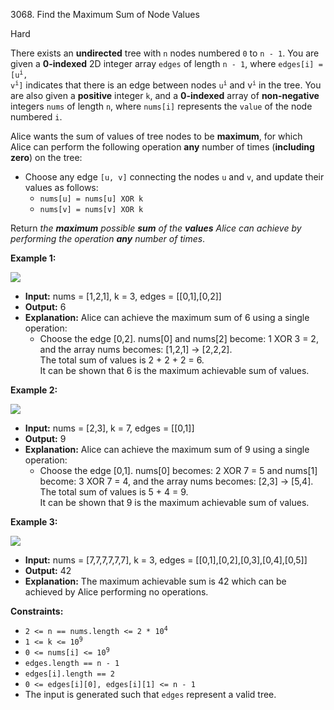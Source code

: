 3068\. Find the Maximum Sum of Node Values

Hard

There exists an **undirected** tree with `n` nodes numbered `0` to `n - 1`. You are given a **0-indexed** 2D integer array `edges` of length `n - 1`, where <code>edges[i] = [u<sup>i</sup>, v<sup>i</sup>]</code> indicates that there is an edge between nodes <code>u<sup>i</sup></code> and v<code><sup>i</sup></code> in the tree. You are also given a **positive** integer `k`, and a **0-indexed** array of **non-negative** integers `nums` of length `n`, where `nums[i]` represents the `value` of the node numbered `i`.

Alice wants the sum of values of tree nodes to be **maximum**, for which Alice can perform the following operation **any** number of times (**including zero**) on the tree:

- Choose any edge `[u, v]` connecting the nodes `u` and `v`, and update their values as follows:
  - `nums[u] = nums[u] XOR k`
  - `nums[v] = nums[v] XOR k`

Return _the **maximum** possible **sum** of the **values** Alice can achieve by performing the operation **any** number of times_.

**Example 1:**

![](https://assets.leetcode.com/uploads/2023/11/09/screenshot-2023-11-10-012513.png)

- **Input:** nums = [1,2,1], k = 3, edges = [[0,1],[0,2]]
- **Output:** 6
- **Explanation:** Alice can achieve the maximum sum of 6 using a single operation:
  - Choose the edge [0,2]. nums[0] and nums[2] become: 1 XOR 3 = 2, and the array nums becomes: [1,2,1] -> [2,2,2].\
    The total sum of values is 2 + 2 + 2 = 6.\
    It can be shown that 6 is the maximum achievable sum of values.

**Example 2:**

![](https://assets.leetcode.com/uploads/2024/01/09/screenshot-2024-01-09-220017.png)

- **Input:** nums = [2,3], k = 7, edges = [[0,1]]
- **Output:** 9
- **Explanation:** Alice can achieve the maximum sum of 9 using a single operation:
  - Choose the edge [0,1]. nums[0] becomes: 2 XOR 7 = 5 and nums[1] become: 3 XOR 7 = 4, and the array nums becomes: [2,3] -> [5,4].\
    The total sum of values is 5 + 4 = 9.\
    It can be shown that 9 is the maximum achievable sum of values.

**Example 3:**

![](https://assets.leetcode.com/uploads/2023/11/09/screenshot-2023-11-10-012641.png)

- **Input:** nums = [7,7,7,7,7,7], k = 3, edges = [[0,1],[0,2],[0,3],[0,4],[0,5]]
- **Output:** 42
- **Explanation:** The maximum achievable sum is 42 which can be achieved by Alice performing no operations.

**Constraints:**

- <code>2 <= n == nums.length <= 2 * 10<sup>4</sup></code>
- <code>1 <= k <= 10<sup>9</sup></code>
- <code>0 <= nums[i] <= 10<sup>9</sup></code>
- `edges.length == n - 1`
- `edges[i].length == 2`
- `0 <= edges[i][0], edges[i][1] <= n - 1`
- The input is generated such that `edges` represent a valid tree.
